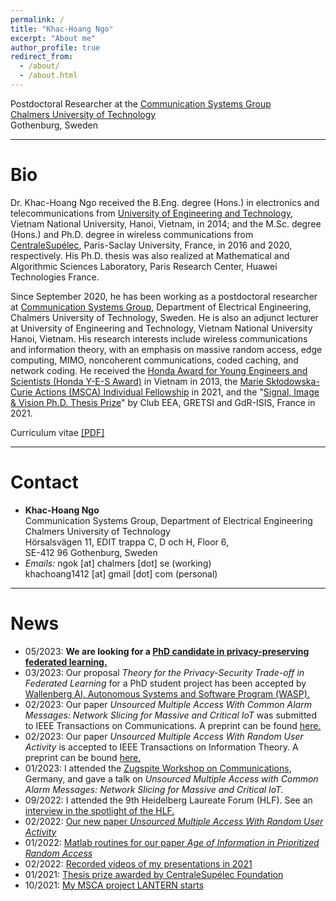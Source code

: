 ```yaml
---
permalink: /
title: "Khac-Hoang Ngo"
excerpt: "About me"
author_profile: true
redirect_from: 
  - /about/
  - /about.html
---
```


Postdoctoral Researcher at the [Communication Systems Group](https://www.chalmers.se/en/staff/Pages/ngok.aspx)\
[Chalmers University of Technology](https://www.chalmers.se/sv/Sidor/default.aspx)\
Gothenburg, Sweden

---
# Bio

Dr. Khac-Hoang Ngo received the B.Eng. degree (Hons.) in electronics and telecommunications from [University of Engineering and Technology](https://uet.vnu.edu.vn/), Vietnam National University, Hanoi, Vietnam, in 2014; and the M.Sc. degree (Hons.) and Ph.D. degree in wireless communications from [CentraleSupélec](https://www.centralesupelec.fr/), Paris-Saclay University, France, in 2016 and 2020, respectively. His Ph.D. thesis was also realized at Mathematical and Algorithmic Sciences Laboratory, Paris Research Center, Huawei Technologies France. 

Since September 2020, he has been working as a postdoctoral researcher at [Communication Systems Group](https://www.chalmers.se/en/departments/e2/research/Communication-systems/Pages/Communication-Systems.aspx), Department of Electrical Engineering, Chalmers University of Technology, Sweden. He is also an adjunct lecturer at University of Engineering and Technology, Vietnam National University Hanoi, Vietnam. His research interests include wireless communications and information theory, with an emphasis on massive random access, edge computing, MIMO, noncoherent communications, coded caching, and network coding. He received the [Honda Award for Young Engineers and Scientists (Honda Y-E-S Award)](https://www.hondafoundation.jp/yes/index_en/119) in Vietnam in 2013, the [Marie Skłodowska-Curie Actions (MSCA) Individual Fellowship](https://cordis.europa.eu/project/id/101022113) in 2021, and the "[Signal, Image & Vision Ph.D. Thesis Prize](http://gretsi.fr/prix-de-these2021/resultats.php)" by Club EEA, GRETSI and GdR-ISIS, France in 2021. 

Curriculum vitae [[PDF]](http://khachoang1412.github.io/files/CV_HoangNgo.pdf)

---
# Contact

* **Khac-Hoang Ngo** \
Communication Systems Group, Department of Electrical Engineering \
Chalmers University of Technology \
Hörsalsvägen 11, EDIT trappa C, D och H, Floor 6,\
SE-412 96 Gothenburg, Sweden 
* *Emails:* ngok [at] chalmers [dot] se (working) \
          khachoang1412 [at] gmail [dot] com (personal)

---
# News
* 05/2023: **We are looking for a [PhD candidate in privacy-preserving federated learning.](https://www.chalmers.se/en/about-chalmers/work-with-us/vacancies/?rmpage=job&rmjob=11750&rmlang=UK)**
* 03/2023: Our proposal *Theory for the Privacy-Security Trade-off in Federated Learning* for a PhD student project has been accepted by [Wallenberg AI, Autonomous Systems and Software Program (WASP).](https://wasp-sweden.org/)
* 02/2023: Our paper *Unsourced Multiple Access With Common Alarm Messages: Network Slicing for Massive and Critical IoT* was submitted to IEEE Transactions on Communications. A preprint can be found [here.](https://arxiv.org/pdf/2302.11026.pdf)
* 02/2023: Our paper *Unsourced Multiple Access With Random User Activity* is accepted to IEEE Transactions on Information Theory. A preprint can be bound [here.](https://arxiv.org/pdf/2202.06365.pdf)
* 01/2023: I attended the [Zugspite Workshop on Communications](http://zugspitzeworkshop.com/), Germany, and gave a talk on *Unsourced Multiple Access with Common Alarm Messages: Network Slicing for Massive and Critical IoT.*
* 09/2022: I attended the 9th Heidelberg Laureate Forum (HLF). See an [interview in the spotlight of the HLF.](https://scilogs.spektrum.de/hlf/hlff-spotlight-9th-hlf-2/)
* 02/2022: [Our new paper *Unsourced Multiple Access With Random User Activity*](https://khachoang1412.github.io/news-post/UMA-random-user-activity/)
* 01/2022: [Matlab routines for our paper *Age of Information in Prioritized Random Access*](https://khachoang1412.github.io/news-post/matlab-AoI-Asilomar-paper/)
* 02/2022: [Recorded videos of my presentations in 2021](https://khachoang1412.github.io/news-post/presentation-video-2021/)
* 01/2021: [Thesis prize awarded by CentraleSupélec Foundation](https://khachoang1412.github.io/news-post/thesis-prize-impact-science/)
* 10/2021: [My MSCA project LANTERN starts](https://khachoang1412.github.io/news-post/lantern-starts/)
